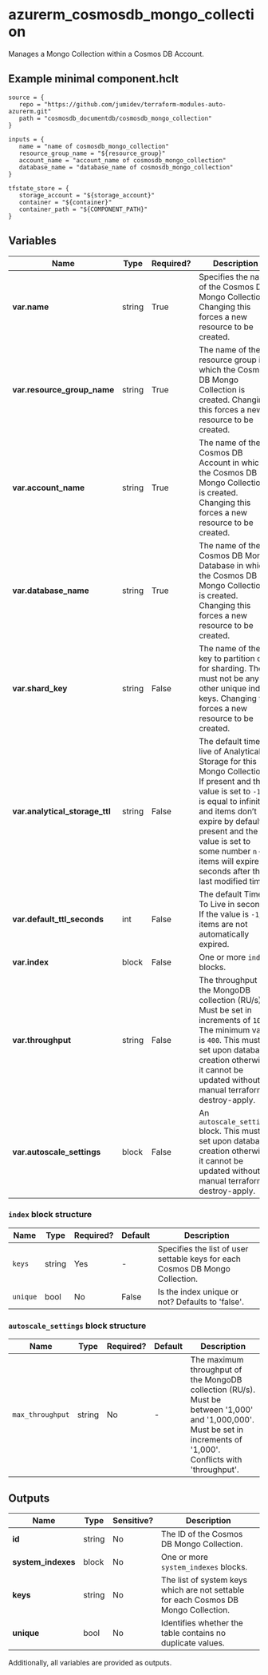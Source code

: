 # azurerm_cosmosdb_mongo_collection

Manages a Mongo Collection within a Cosmos DB Account.

## Example minimal component.hclt

```hcl
source = {
   repo = "https://github.com/jumidev/terraform-modules-auto-azurerm.git" 
   path = "cosmosdb_documentdb/cosmosdb_mongo_collection" 
}

inputs = {
   name = "name of cosmosdb_mongo_collection" 
   resource_group_name = "${resource_group}" 
   account_name = "account_name of cosmosdb_mongo_collection" 
   database_name = "database_name of cosmosdb_mongo_collection" 
}

tfstate_store = {
   storage_account = "${storage_account}" 
   container = "${container}" 
   container_path = "${COMPONENT_PATH}" 
}

```

## Variables

| Name | Type | Required? |  Description |
| ---- | ---- | --------- |  ----------- |
| **var.name** | string | True | Specifies the name of the Cosmos DB Mongo Collection. Changing this forces a new resource to be created. | 
| **var.resource_group_name** | string | True | The name of the resource group in which the Cosmos DB Mongo Collection is created. Changing this forces a new resource to be created. | 
| **var.account_name** | string | True | The name of the Cosmos DB Account in which the Cosmos DB Mongo Collection is created. Changing this forces a new resource to be created. | 
| **var.database_name** | string | True | The name of the Cosmos DB Mongo Database in which the Cosmos DB Mongo Collection is created. Changing this forces a new resource to be created. | 
| **var.shard_key** | string | False | The name of the key to partition on for sharding. There must not be any other unique index keys. Changing this forces a new resource to be created. | 
| **var.analytical_storage_ttl** | string | False | The default time to live of Analytical Storage for this Mongo Collection. If present and the value is set to `-1`, it is equal to infinity, and items don’t expire by default. If present and the value is set to some number `n` – items will expire `n` seconds after their last modified time. | 
| **var.default_ttl_seconds** | int | False | The default Time To Live in seconds. If the value is `-1`, items are not automatically expired. | 
| **var.index** | block | False | One or more `index` blocks. | 
| **var.throughput** | string | False | The throughput of the MongoDB collection (RU/s). Must be set in increments of `100`. The minimum value is `400`. This must be set upon database creation otherwise it cannot be updated without a manual terraform destroy-apply. | 
| **var.autoscale_settings** | block | False | An `autoscale_settings` block. This must be set upon database creation otherwise it cannot be updated without a manual terraform destroy-apply. | 

### `index` block structure

| Name | Type | Required? | Default | Description |
| ---- | ---- | --------- | ------- | ----------- |
| `keys` | string | Yes | - | Specifies the list of user settable keys for each Cosmos DB Mongo Collection. |
| `unique` | bool | No | False | Is the index unique or not? Defaults to 'false'. |

### `autoscale_settings` block structure

| Name | Type | Required? | Default | Description |
| ---- | ---- | --------- | ------- | ----------- |
| `max_throughput` | string | No | - | The maximum throughput of the MongoDB collection (RU/s). Must be between '1,000' and '1,000,000'. Must be set in increments of '1,000'. Conflicts with 'throughput'. |



## Outputs

| Name | Type | Sensitive? | Description |
| ---- | ---- | --------- | --------- |
| **id** | string | No  | The ID of the Cosmos DB Mongo Collection. | 
| **system_indexes** | block | No  | One or more `system_indexes` blocks. | 
| **keys** | string | No  | The list of system keys which are not settable for each Cosmos DB Mongo Collection. | 
| **unique** | bool | No  | Identifies whether the table contains no duplicate values. | 

Additionally, all variables are provided as outputs.
